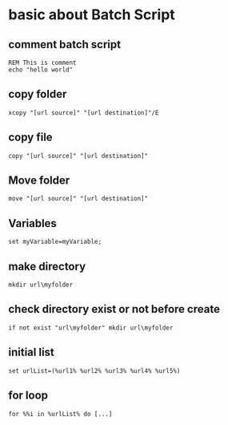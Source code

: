 # basic about Batch Script

## comment batch script
```batch
REM This is comment
echo "hello world"
```
## copy folder
```batch
xcopy "[url source]" "[url destination]"/E 
```

## copy file
```batch 
copy "[url source]" "[url destination]"
```

## Move folder
```batch 
move "[url source]" "[url destination]"
```
## Variables
```batch
set myVariable=myVariable;
```

## make directory
```batch
mkdir url\myfolder
```

## check directory exist or not before create
```batch
if not exist "url\myfolder" mkdir url\myfolder
```

## initial list
```batch
set urlList=(%url1% %url2% %url3% %url4% %url5%)
```

## for loop
```batch
for %%i in %urlList% do [...]
```



